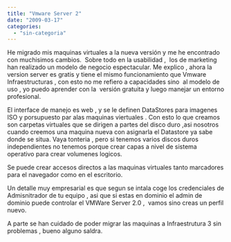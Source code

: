 ```yaml
---
title: "Vmware Server 2"
date: "2009-03-17"
categories: 
  - "sin-categoria"
---
```


He migrado mis maquinas virtuales a la nueva versión y me he encontrado con muchisimos cambios.  Sobre todo en la usabilidad ,  los de marketing han realizado un modelo de negocio espectacular. Me explico , ahora la version server es gratis y tiene el mismo funcionamiento que Vmware Infraestructuras , con esto no me refiero a capacidades sino  al modelo de uso , yo puedo aprender con la  versión gratuita y luego manejar un entorno profesional.

El interface de manejo es web , y se le definen DataStores para imagenes ISO y porsupuesto par alas maquinas viertuales . Con esto lo que creamos son carpetas virtuales que se dirigen a partes del disco duro ,asi nosotros cuando creemos una maquina nueva con asignarla el Datastore ya sabe donde se situa. Vaya tonteria , pero si tenemos varios discos duros  independientes no tenemos porque crear capas a nivel de sistema operativo para crear volumenes logicos.

Se puede crear accesos directos a las maquinas virtuales tanto marcadores para el navegador como en el escritorio.

Un detalle muy empresarial es que segun se intala coge los credenciales de Admisnitrador de tu equipo , asi que si estas en dominio el admin de dominio puede controlar el VMWare Server 2.0 ,  vamos sino creas un perfil nuevo.

A parte se han cuidado de poder migrar las maquinas a Infraestrutura 3 sin problemas , bueno alguno saldra.
